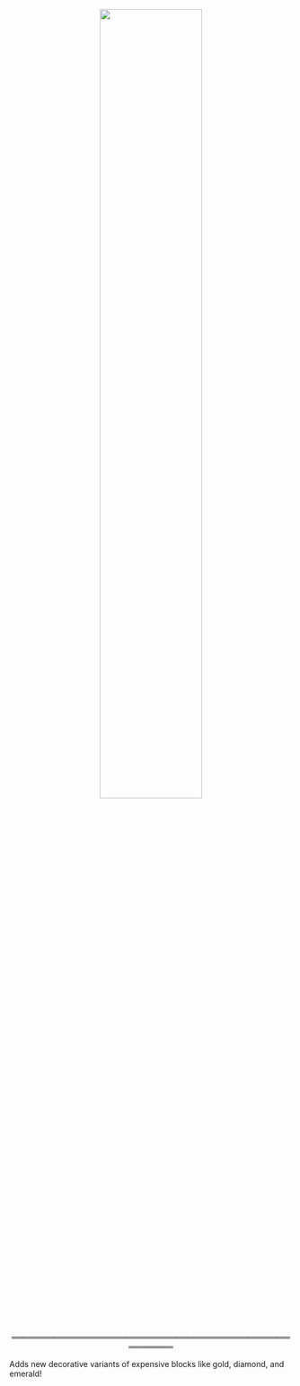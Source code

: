 <p align="center"><img src="https://raw.githubusercontent.com/Pipsqueak737/Opulence/master/forge/src/main/resources/logo.png" width=60%></p>

<p align="center">
══════════════════════════════════════════════════════════
</p>

Adds new decorative variants of expensive blocks like gold, diamond, and emerald!
